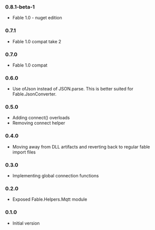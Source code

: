 ### 0.8.1-beta-1

* Fable 1.0 - nuget edition 

### 0.7.1

* Fable 1.0 compat take 2

### 0.7.0

* Fable 1.0 compat

### 0.6.0

* Use ofJson instead of JSON.parse. This is better suited for Fable.JsonConverter.

### 0.5.0

* Adding connect() overloads
* Removing connect helper

### 0.4.0

* Moving away from DLL artifacts and reverting back to regular fable import files

### 0.3.0

* Implementing global connection functions

### 0.2.0

* Exposed Fable.Helpers.Mqtt module

### 0.1.0

* Initial version